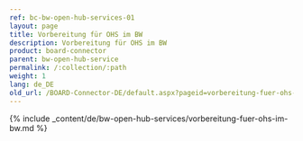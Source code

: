 ```yaml
---
ref: bc-bw-open-hub-services-01
layout: page
title: Vorbereitung für OHS im BW
description: Vorbereitung für OHS im BW
product: board-connector
parent: bw-open-hub-service
permalink: /:collection/:path
weight: 1
lang: de_DE
old_url: /BOARD-Connector-DE/default.aspx?pageid=vorbereitung-fuer-ohs-im-bw
---
```

{% include _content/de/bw-open-hub-services/vorbereitung-fuer-ohs-im-bw.md %}  